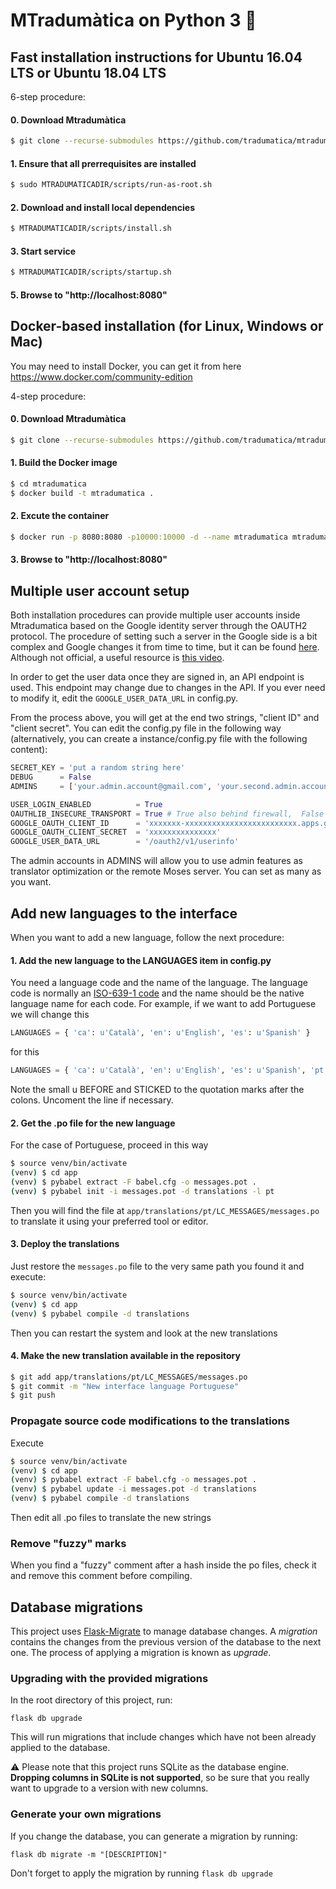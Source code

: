 # MTradumàtica on Python 3 🐍

## Fast installation instructions for Ubuntu 16.04 LTS or Ubuntu 18.04 LTS

6-step procedure:

#### 0. Download Mtradumàtica

```bash
$ git clone --recurse-submodules https://github.com/tradumatica/mtradumatica
```


#### 1. Ensure that all prerrequisites are installed
 
```bash
$ sudo MTRADUMATICADIR/scripts/run-as-root.sh
```

#### 2. Download and install local dependencies
 
```bash
$ MTRADUMATICADIR/scripts/install.sh
```

#### 3. Start service

```bash
$ MTRADUMATICADIR/scripts/startup.sh
```

#### 5. Browse to "http://localhost:8080"

## Docker-based installation (for Linux, Windows or Mac)

You may need to install Docker, you can get it from here https://www.docker.com/community-edition

4-step procedure:

#### 0. Download Mtradumàtica

```bash
$ git clone --recurse-submodules https://github.com/tradumatica/mtradumatica
```

#### 1. Build the Docker image

```bash
$ cd mtradumatica
$ docker build -t mtradumatica .
```

#### 2. Excute the container

```bash
$ docker run -p 8080:8080 -p10000:10000 -d --name mtradumatica mtradumatica
```

#### 3. Browse to "http://localhost:8080"

## Multiple user account setup

Both installation procedures can provide multiple user accounts inside Mtradumatica based on the Google identity server through the OAUTH2 protocol. The procedure of setting such a server in the Google side is a bit complex and Google changes it from time to time, but it can be found [here]( https://developers.google.com/identity/protocols/OAuth2UserAgent). Although not official, a useful resource is [this video](https://www.youtube.com/watch?v=A_5zc3DYZfs).

In order to get the user data once they are signed in, an API endpoint is used. This endpoint
may change due to changes in the API. If you ever need to modify it, edit the `GOOGLE_USER_DATA_URL` in config.py.

From the process above, you will get at the end two strings, "client ID" and "client secret". You can edit the config.py file in the following way (alternatively, you can create a instance/config.py file with the following content):

```python
SECRET_KEY = 'put a random string here'
DEBUG      = False
ADMINS     = ['your.admin.account@gmail.com', 'your.second.admin.account@gmail.com']

USER_LOGIN_ENABLED          = True
OAUTHLIB_INSECURE_TRANSPORT = True # True also behind firewall,  False -> require HTTPS
GOOGLE_OAUTH_CLIENT_ID      = 'xxxxxxx-xxxxxxxxxxxxxxxxxxxxxxxxx.apps.googleusercontent.com'
GOOGLE_OAUTH_CLIENT_SECRET  = 'xxxxxxxxxxxxxxx'
GOOGLE_USER_DATA_URL        = '/oauth2/v1/userinfo'
```
The admin accounts in ADMINS will allow you to use admin features as translator optimization or the remote Moses server. You can set as many as you want.

## Add new languages to the interface

When you want to add a new language, follow the next procedure:

#### 1. Add the new language to the LANGUAGES item in config.py

You need a language code and the name of the language. The language code is
normally an [ISO-639-1 code](https://en.wikipedia.org/wiki/List_of_ISO_639-1_codes)
and the name should be the native language name for each code. For example,
if we want to add Portuguese we will change this

```python
LANGUAGES = { 'ca': u'Català', 'en': u'English', 'es': u'Spanish' }
```

for this

```python
LANGUAGES = { 'ca': u'Català', 'en': u'English', 'es': u'Spanish', 'pt': u'Português'}
```
Note the small u BEFORE and STICKED to the quotation marks after the colons.
Uncoment the line if necessary.

#### 2. Get the .po file for the new language

For the case of Portuguese, proceed in this way

```bash
$ source venv/bin/activate
(venv) $ cd app
(venv) $ pybabel extract -F babel.cfg -o messages.pot .
(venv) $ pybabel init -i messages.pot -d translations -l pt
```

Then you will find the file at `app/translations/pt/LC_MESSAGES/messages.po`
to translate it using your preferred tool or editor.

#### 3. Deploy the translations

Just restore the `messages.po` file to the very same path you found it and
execute:

```bash
$ source venv/bin/activate
(venv) $ cd app
(venv) $ pybabel compile -d translations
```

Then you can restart the system and look at the new translations

#### 4. Make the new translation available in the repository

```bash
$ git add app/translations/pt/LC_MESSAGES/messages.po
$ git commit -m "New interface language Portuguese"
$ git push
```

### Propagate source code modifications to the translations

Execute

```bash
$ source venv/bin/activate
(venv) $ cd app
(venv) $ pybabel extract -F babel.cfg -o messages.pot .
(venv) $ pybabel update -i messages.pot -d translations
(venv) $ pybabel compile -d translations
```

Then edit all .po files to translate the new strings

### Remove "fuzzy" marks

When you find a "fuzzy" comment after a hash inside the po files, check it
and remove this comment before compiling.

## Database migrations

This project uses [Flask-Migrate](https://flask-migrate.readthedocs.io/en/latest/) to manage database changes. A _migration_ contains the changes from the previous version of the database to the next one. The process of applying a migration is known as _upgrade_.

### Upgrading with the provided migrations

In the root directory of this project, run:

```
flask db upgrade
```

This will run migrations that include changes which have not been already applied to the database. 

⚠ Please note that this project runs SQLite as the database engine. __Dropping columns in SQLite is not supported__, so be sure that you really want to upgrade to a version with new columns.

### Generate your own migrations

If you change the database, you can generate a migration by running:

```
flask db migrate -m "[DESCRIPTION]"
```

Don't forget to apply the migration by running `flask db upgrade`
